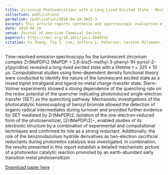 ```yaml
---
title: Zirconium Photosensitizer with a Long-Lived Excited State - Mechanistic Insight into Photo-Induced Single Electron Transfer
collection: publications
permalink: /publication/2018-04-19-JACS-3
excerpt: This article reports synthesis and spectroscopic evaluation of the luminescent zirconium complex Zr(MePDP)2 (MePDP = 2,6-bis(5-methyl-3-phenyl-1H-pyrrol-2-yl)pyridine) with a long-lived excited of a mixed triplet intraligand and ligand-to-metal charge-transfer state and examined its potential for photoredox catalytic reaction.
date: 2018-04-19
venue: Journal of American Chemical Society
paperurl: https://doi.org/10.1021/jacs.8b00742
citation: Yu Zhang, Tia S. Lee, Jeffery L. Petersen, Carsten Milsmann. Zirconium Photosensitizer with a Long-Lived Excited State - Mechanistic Insight into Photo-Induced Single Electron Transfer. J. Am. Chem. Soc., 2018, 140 (18), 5934.
---
```

Time-resolved emission spectroscopy for the luminescent zirconium complex Zr(MePDP)2 (MePDP = 2,6-bis(5-methyl-3-phenyl-1H-pyrrol-2-yl)pyridine) revealed a long-lived excited state with a lifetime τ = 325 ± 10 μs. Computational studies using time-dependent density functional theory were conducted to identify the nature of the luminescent excited state as a mixed triplet intraligand and ligand-to-metal charge-transfer state. Stern–Volmer experiments showed a strong dependence of the quenching rate on the redox potential of the quencher indicating photoinduced single-electron transfer (SET) as the quenching pathway. Mechanistic investigations of the photocatalytic homocoupling of benzyl bromide allowed the detection of organic radical intermediates during turnover and provided further evidence for SET mediated by Zr(MePDP)2. Isolation of the one-electron-reduced form of the photosensitizer, [Zr(MePDP)2]−, enabled studies of its electronic structure by a combination of experimental and computational techniques and confirmed its role as a strong reductant. Additionally, the role of the benzimidazolium hydride derivatives as two-electron sacrificial reductants during photoredox catalysis was investigated. In combination, the results presented in this report establish a detailed mechanistic picture of a photoredox catalytic reaction promoted by an earth-abundant early transition metal photosensitizer.

[Download paper here](http://t-s-lee.github.io/files/paper1.pdf)
